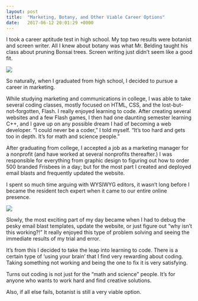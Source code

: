 ```yaml
---
layout: post
title:  "Marketing, Botany, and Other Viable Career Options"
date:   2017-06-12 20:01:29 +0000
---
```



I took a career aptitude test in high school. My top two results were botanist and screen writer. All I knew about botany was what Mr. Belding taught his class about pruning Bonsai trees. Screen writing just didn’t seem like a good fit. 

![](http://oi53.tinypic.com/oiaw0j.jpg)


So naturally, when I graduated from high school, I decided to pursue a career in marketing.

While studying marketing and communications in college, I was able to take several coding classes, mostly focused on HTML, CSS, and the lost-but-not-forgotten, Flash. I really enjoyed learning to code. After creating several websites and a few Flash games, I then had one daunting semester learning C++, and I gave up on any possible dream I had of becoming a web developer. “I could never be a coder,” I told myself. “It’s too hard and gets too in depth. It’s for math and science people.” 

After graduating from college, I accepted a job as a marketing manager for a nonprofit (and have worked at several nonprofits thereafter.) I was responsible for everything from graphic design to figuring out how to order 500 branded Frisbees in a day; but for the most part I created and deployed email blasts and frequently updated the website.

I spent so much time arguing with WYSIWYG editors, it wasn’t long before I became the resident tech expert when it came to our entire online presence.

![](https://www.drupal.org/files/wysiwyg-editors-are-bad.jpeg)

Slowly, the most exciting part of my day became when I had to debug the pesky email blast templates, update the website, or just figure out “why isn’t this working?!” It really enjoyed this type of problem solving and seeing the immediate results of my trial and error.

It’s from this I decided to take the leap into learning to code. There is a certain type of ‘using your brain’ that I find very rewarding about coding. Taking something not working and being the one to fix it is very satisfying. 

Turns out coding is not just for the “math and science” people. It’s for anyone who wants to work hard and find creative solutions.

Also, if all else fails, botanist is still a very viable option.

